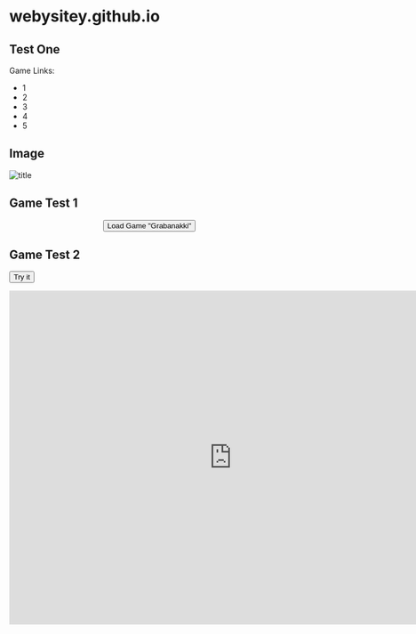 # webysitey.github.io

## Test One

Game Links:
 - 1
 - 2
 - 3
 - 4
 - 5

## Image

![title](https://images.unsplash.com/photo-1453728013993-6d66e9c9123a?ixlib=rb-1.2.1&ixid=MnwxMjA3fDB8MHxzZWFyY2h8MXx8bGVuc3xlbnwwfHwwfHw%3D&w=1000&q=80)

## Game Test 1
<center>
<script type="text/javascript" src="https://ajax.googleapis.com/ajax/libs/jquery/1.6.0/jquery.min.js"></script>
<script type="text/javascript">
$(function(){
    $('#button').click(function(){ 
        if(!$('#iframe').length) {
                $('#iframeHolder').html('<iframe frameborder="0" allowfullscreen="true" scrolling="no" src="https://v6p9d9t4.ssl.hwcdn.net/html/4768274/index.html" width="800" height="600" allowtransparency="true"></iframe>');
        }
    });   
});
</script>
 
<button id="button">Load Game "Grabanakki"</button>
<div id="iframeHolder"></div>
</center>

## Game Test 2

<button onclick="myFunction()">Try it</button>

<div id="myDIV">
<iframe frameborder="0" allowfullscreen="true" scrolling="no" src="https://v6p9d9t4.ssl.hwcdn.net/html/4768274/index.html" width="800" height="600" allowtransparency="true"></iframe>
</div>
<script>
function myFunction() {
  var x = document.getElementById("myDIV");
  if (x.style.display === "none") {
    x.style.display = "block";
  } else {
    x.style.display = "none";
  }
}
</script>
